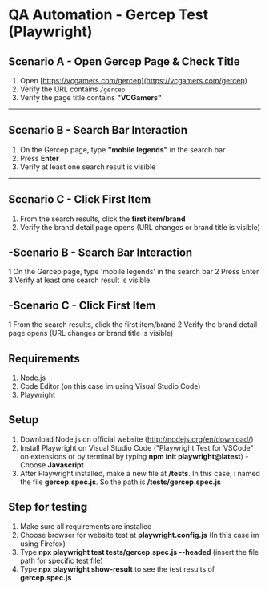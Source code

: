 # QA Automation - Gercep Test (Playwright)

## Scenario A - Open Gercep Page & Check Title
1. Open [https://vcgamers.com/gercep](https://vcgamers.com/gercep)
2. Verify the URL contains `/gercep`
3. Verify the page title contains **"VCGamers"**

---

## Scenario B - Search Bar Interaction
1. On the Gercep page, type **"mobile legends"** in the search bar
2. Press **Enter**
3. Verify at least one search result is visible

---

## Scenario C - Click First Item
1. From the search results, click the **first item/brand**
2. Verify the brand detail page opens (URL changes or brand title is visible)


 
## **-Scenario B - Search Bar Interaction**
 1 On the Gercep page, type 'mobile legends' in the search bar
 2 Press Enter
 3 Verify at least one search result is visible
 
## **-Scenario C - Click First Item**
 1 From the search results, click the first item/brand
 2 Verify the brand detail page opens (URL changes or brand title is visible)

## **Requirements**
1. Node.js
2. Code Editor (on this case im using Visual Studio Code)
3. Playwright

## **Setup**
1. Download Node.js on official website (http://nodejs.org/en/download/)
2. Install Playwright on Visual Studio Code ("Playwright Test for VSCode" on extensions or by terminal by typing **npm init playwright@latest**)
     -Choose **Javascript**
3. After Playwright installed, make a new file at **/tests**. In this case, i named the file **gercep.spec.js**. So the path is **/tests/gercep.spec.js**

## **Step for testing**
1. Make sure all requirements are installed
2. Choose browser for website test at **playwright.config.js** (In this case im using Firefox)
3. Type **npx playwright test tests/gercep.spec.js --headed** (insert the file path for specific test file)
4. Type **npx playwright show-result** to see the test results of **gercep.spec.js**
